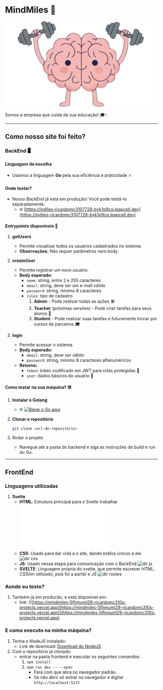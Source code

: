 # MindMiles 🚀

![brainLogo](./frontend/src/lib/assets/brain.png)

Somos a empresa que cuida da sua educação! 🎓💡

---

## Como nosso site foi feito?

### BackEnd 🖥️

#### Linguagem de escolha
- Usamos a linguagem **_Go_** pela sua eficiência e praticidade ⚡.

#### Onde testar?
- Nosso *BackEnd* já está em produção! Você pode testá-lo separadamente:  
  - 🌐 [https://indiles-ricardomc3107728-byk1p9cq.leapcell.dev](https://indiles-ricardomc3107728-byk1p9cq.leapcell.dev)

#### Entrypoints disponíveis 🔑

1. **getUsers**  
   - Permite visualizar todos os usuários cadastrados no sistema.  
   - **Observações:** Não requer parâmetros nem body.

2. **createUser**  
   - Permite registrar um novo usuário.  
   - **Body esperado:**
     - `name`: string, entre 2 e 255 caracteres  
     - `email`: string, deve ser um e-mail válido  
     - `password`: string, mínimo 8 caracteres  
     - `rules`: tipo de cadastro
       1. **Admin** - Pode realizar todas as ações 🛠️  
       2. **Teacher** (próximas versões) - Pode criar tarefas para seus alunos 📝  
       3. **Student** - Pode realizar suas tarefas e futuramente trocar por cursos de parceiros 🎓

3. **login**  
   - Permite acessar o sistema.  
   - **Body esperado:**
     - `email`: string, deve ser válido  
     - `password`: string, mínimo 8 caracteres alfanuméricos  
   - **Retorno:**
     - `token`: token codificado em JWT para rotas protegidas 🔐  
     - `user`: dados básicos do usuário 👤

#### Como testar na sua máquina? 🛠️

1. **Instalar o Golang**  
   - 🌐 [![Baixe o Go aqui](https://golang.org/lib/godoc/images/go-logo-blue.svg)](https://go.dev/doc/install)

2. **Clonar o repositório**  
   ```bash
   git clone <url-do-repositorio>
3. Rodar o projeto
   - Navegue até a pasta do backend e siga as instruções de build e run do Go.

-------

## FrontEnd

### Linguagens utilizadas

1. **Svelte**  
   - **HTML**: Estrutura principal para o Svelte trabalhar ![app.html](./frontend/src/app.html)
   - **CSS**: Usado para dar vida a o site, dando estilos únicos à ele ![dir css](./frontend/src/lib/styles)
   - **JS**: Usado nessa etapa para comunicação com o BackEnd ![dir js](./frontend/src/lib/scripts)
   - **SVELTE**: Linguagem própria do svelte, que permite escrever _HTML_, _CSS_(nn utilizado, pois foi a parte) e _JS_ ![dir routes](./frontend/src/routes)

### Aonde eu testo?
  1. Também já em producão, e está disponível em:
     - link: [![https://mindmiles-5fhmuml29-ricardomc310s-projects.vercel.app](https://mindmiles-5fhmuml29-ricardomc310s-projects.vercel.app)](https://mindmiles-5fhmuml29-ricardomc310s-projects.vercel.app)

### E como executo na minha máquina?
  1. Tenha o *NodeJS* instalado:
     - Link de download: [Download do NodeJS](https://nodejs.org/pt/download)
  2. Com o repositório já clonado:
     - entrar na pasta frontend e executar os seguintes comandos:
       1. `npm install`
       2. `npm run dev -- --open`
          - Fará com que abra no navegador padrão.
          - Se não abrir só entrar no navegador e digitar `http://localhost:5173`
  
